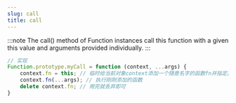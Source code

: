 ```yaml
---
slug: call
title: call
---
```


:::note
    The call() method of Function instances call this function with a given this value and
arguments provided individually.
:::

```javascript
// 实现
Function.prototype.myCall = function (context, ...args) {
    context.fn = this; // 临时给当前对象context添加一个随意名字的函数fn并指定其逻辑为this
    context.fn(...args); // 执行刚刚添加的函数
    delete context.fn; // 用完就丢弃即可
}
```





